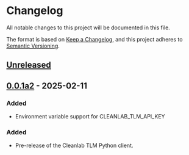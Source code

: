 # Changelog

All notable changes to this project will be documented in this file.

The format is based on [Keep a Changelog](https://keepachangelog.com/en/1.1.0/),
and this project adheres to [Semantic Versioning](https://semver.org/spec/v2.0.0.html).

## [Unreleased]

## [0.0.1a2] - 2025-02-11

### Added

- Environment variable support for CLEANLAB_TLM_API_KEY

### Added

- Pre-release of the Cleanlab TLM Python client.

[Unreleased]: https://github.com/cleanlab/cleanlab-tlm/compare/v0.0.1a2...HEAD
[0.0.1a2]: https://github.com/cleanlab/cleanlab-tlm/compare/v0.0.1a1...v0.0.1a2
[0.0.1a1]: https://github.com/cleanlab/cleanlab-tlm/releases/tag/v0.0.1a1
